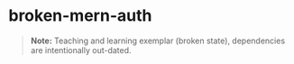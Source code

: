 # broken-mern-auth

> **Note:** Teaching and learning exemplar (broken state), dependencies are intentionally out-dated.
